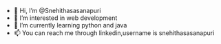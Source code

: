 - 👋 Hi, I’m @Snehithasasanapuri
- 👀 I’m interested in web development
- 🌱 I’m currently learning python and java 
- 📫 You can reach me through linkedin,username is snehithasasanapuri

<!---
Snehithasasanapuri/Snehithasasanapuri is a ✨ special ✨ repository because its `README.md` (this file) appears on your GitHub profile.
You can click the Preview link to take a look at your changes.
--->
